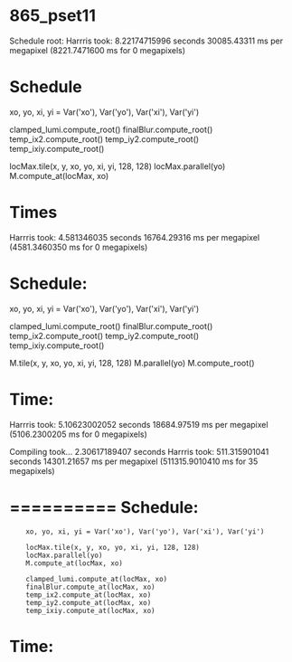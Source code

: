 865_pset11
==========

Schedule root:
Harrris took:  8.22174715996  seconds
30085.43311 ms per megapixel (8221.7471600 ms for 0 megapixels)

Schedule
========
xo, yo, xi, yi = Var('xo'), Var('yo'), Var('xi'), Var('yi')

clamped_lumi.compute_root()
finalBlur.compute_root()
temp_ix2.compute_root()
temp_iy2.compute_root()
temp_ixiy.compute_root()

locMax.tile(x, y, xo, yo, xi, yi, 128, 128)
locMax.parallel(yo)
M.compute_at(locMax, xo)

Times
=====
Harrris took:  4.581346035  seconds
16764.29316 ms per megapixel (4581.3460350 ms for 0 megapixels)

Schedule:
==========
xo, yo, xi, yi = Var('xo'), Var('yo'), Var('xi'), Var('yi')

clamped_lumi.compute_root()
finalBlur.compute_root()
temp_ix2.compute_root()
temp_iy2.compute_root()
temp_ixiy.compute_root()

M.tile(x, y, xo, yo, xi, yi, 128, 128)
M.parallel(yo)
M.compute_root()

Time:
=====
Harrris took:  5.10623002052  seconds
18684.97519 ms per megapixel (5106.2300205 ms for 0 megapixels)

Compiling took...  2.30617189407  seconds
     Harrris took:  511.315901041  seconds
14301.21657 ms per megapixel (511315.9010410 ms for 35 megapixels)


==========
Schedule:
==========
        xo, yo, xi, yi = Var('xo'), Var('yo'), Var('xi'), Var('yi')

        locMax.tile(x, y, xo, yo, xi, yi, 128, 128)
        locMax.parallel(yo)
        M.compute_at(locMax, xo)

        clamped_lumi.compute_at(locMax, xo)
        finalBlur.compute_at(locMax, xo)
        temp_ix2.compute_at(locMax, xo)
        temp_iy2.compute_at(locMax, xo)
        temp_ixiy.compute_at(locMax, xo)

Time:
=====
